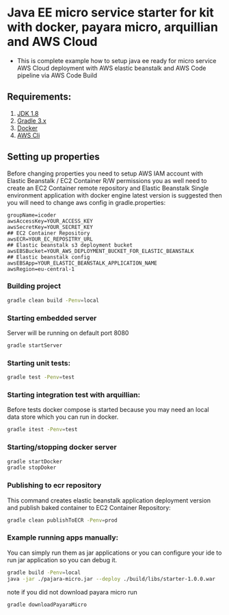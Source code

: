 # Java EE micro service starter for kit with docker, payara micro, arquillian and AWS Cloud 
* This is complete example how to setup java ee ready for micro service AWS Cloud deployment with AWS elastic beanstalk
and AWS Code pipeline via AWS Code Build


## Requirements:

1. [JDK 1.8](http://www.oracle.com/technetwork/java/javase/downloads/jdk8-downloads-2133151.html)
2. [Gradle 3.x](https://gradle.org/) 
3. [Docker](https://www.docker.com/products/overview)
4. [AWS Cli](http://docs.aws.amazon.com/cli/latest/userguide/installing.html)

##  Setting up properties 
Before changing properties you need to setup AWS IAM account with Elastic Beanstalk / EC2 Container R/W permissions you as well
need to create an EC2 Container remote repository and Elastic Beanstalk Single environment application with docker engine latest version 
is suggested then you will need to change aws config in gradle.properties:
```properties
groupName=icoder
awsAccessKey=YOUR_ACCESS_KEY
awsSecretKey=YOUR_SECRET_KEY
## EC2 Container Repository
awsECR=YOUR_EC_REPOSITRY_URL
## Elastic beanstalk s3 deployment bucket
awsEBSBucket=YOUR_AWS_DEPLOYMENT_BUCKET_FOR_ELASTIC_BEANSTALK
## Elastic beanstalk config
awsEBSApp=YOUR_ELASTIC_BEANSTALK_APPLICATION_NAME
awsRegion=eu-central-1
```


###  Building project
```sh
gradle clean build -Penv=local
```

###  Starting embedded server
Server will be running on default port 8080
```sh
gradle startServer
```

### Starting unit tests:
```sh
gradle test -Penv=test
```

### Starting integration test with arquillian:
Before tests docker compose is started because you may need an local
data store which you can run in docker.
```sh
gradle itest -Penv=test
```

###  Starting/stopping docker server
```sh
gradle startDocker
gradle stopDoker
```

###  Publishing to ecr repository
This command creates elastic beanstalk application deployment version 
and publish baked container to EC2 Container Repository:
```sh
gradle clean publishToECR -Penv=prod 
```

### Example running apps manually:

You can simply run them as jar applications or 
you can configure your ide to run jar application so you can debug it.

```sh
gradle build -Penv=local
java -jar ./pajara-micro.jar --deploy ./build/libs/starter-1.0.0.war
```
note if you did not download payara micro run 
```sh
gradle downloadPayaraMicro
```





